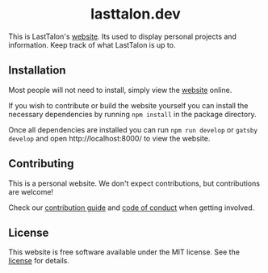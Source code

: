 <div align="center">
  <h1>lasttalon.dev</h1>
</div>

This is LastTalon's [website]. Its used to display personal projects and
information. Keep track of what LastTalon is up to.

## Installation

Most people will not need to install, simply view the [website] online.

If you wish to contribute or build the website yourself you can install the
necessary dependencies by running `npm install` in the package directory.

Once all dependencies are installed you can run `npm run develop` or
`gatsby develop` and open http://localhost:8000/ to view the website.

## Contributing

This is a personal website. We don't expect contributions, but contributions are
welcome!

Check our [contribution guide][contributing] and [code of conduct][conduct] when
getting involved.

## License

This website is free software available under the MIT license. See the [license]
for details.

[license]: LICENCE.md
[conduct]: CODE_OF_CONDUCT.md
[contributing]: CONTRIBUTING.md
[website]: https://lasttalon.dev/
